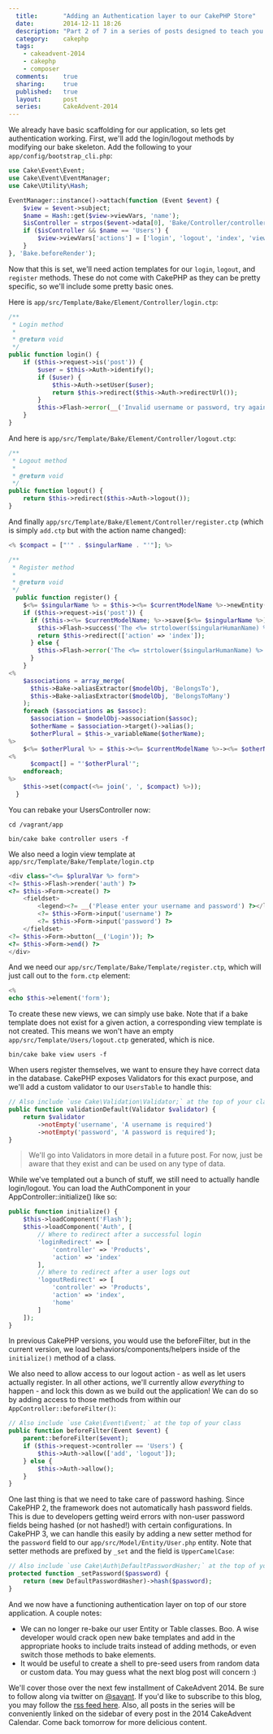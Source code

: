 ```yaml
---
  title:       "Adding an Authentication layer to our CakePHP Store"
  date:        2014-12-11 18:26
  description: "Part 2 of 7 in a series of posts designed to teach you how to use CakePHP 3 effectively"
  category:    cakephp
  tags:
    - cakeadvent-2014
    - cakephp
    - composer
  comments:    true
  sharing:     true
  published:   true
  layout:      post
  series:      CakeAdvent-2014
---
```


We already have basic scaffolding for our application, so lets get authentication working. First, we'll add the login/logout methods by modifying our bake skeleton. Add the following to your `app/config/bootstrap_cli.php`:

```php
use Cake\Event\Event;
use Cake\Event\EventManager;
use Cake\Utility\Hash;

EventManager::instance()->attach(function (Event $event) {
    $view = $event->subject;
    $name = Hash::get($view->viewVars, 'name');
    $isController = strpos($event->data[0], 'Bake/Controller/controller.ctp') !== false;
    if ($isController && $name == 'Users') {
        $view->viewVars['actions'] = ['login', 'logout', 'index', 'view', 'register', 'edit', 'delete'];
    }
}, 'Bake.beforeRender');
```

Now that this is set, we'll need action templates for our `login`, `logout`, and `register` methods. These do not come with CakePHP as they can be pretty specific, so we'll include some pretty basic ones.

Here is `app/src/Template/Bake/Element/Controller/login.ctp`:

```php
/**
 * Login method
 *
 * @return void
 */
public function login() {
    if ($this->request->is('post')) {
        $user = $this->Auth->identify();
        if ($user) {
            $this->Auth->setUser($user);
            return $this->redirect($this->Auth->redirectUrl());
        }
        $this->Flash->error(__('Invalid username or password, try again'));
    }
}
```

And here is `app/src/Template/Bake/Element/Controller/logout.ctp`:

```php
/**
 * Logout method
 *
 * @return void
 */
public function logout() {
    return $this->redirect($this->Auth->logout());
}
```

And finally `app/src/Template/Bake/Element/Controller/register.ctp` (which is simply `add.ctp` but with the action name changed):

```php
<% $compact = ["'" . $singularName . "'"]; %>

/**
 * Register method
 *
 * @return void
 */
  public function register() {
    $<%= $singularName %> = $this-><%= $currentModelName %>->newEntity($this->request->data);
    if ($this->request->is('post')) {
      if ($this-><%= $currentModelName; %>->save($<%= $singularName %>)) {
        $this->Flash->success('The <%= strtolower($singularHumanName) %> has been saved.');
        return $this->redirect(['action' => 'index']);
      } else {
        $this->Flash->error('The <%= strtolower($singularHumanName) %> could not be saved. Please, try again.');
      }
    }
<%
    $associations = array_merge(
      $this->Bake->aliasExtractor($modelObj, 'BelongsTo'),
      $this->Bake->aliasExtractor($modelObj, 'BelongsToMany')
    );
    foreach ($associations as $assoc):
      $association = $modelObj->association($assoc);
      $otherName = $association->target()->alias();
      $otherPlural = $this->_variableName($otherName);
%>
    $<%= $otherPlural %> = $this-><%= $currentModelName %>-><%= $otherName %>->find('list');
<%
      $compact[] = "'$otherPlural'";
    endforeach;
%>
    $this->set(compact(<%= join(', ', $compact) %>));
  }
```

You can rebake your UsersController now:

```shell
cd /vagrant/app

bin/cake bake controller users -f
```

We also need a login view template at `app/src/Template/Bake/Template/login.ctp`

```php
<div class="<%= $pluralVar %> form">
<?= $this->Flash->render('auth') ?>
<?= $this->Form->create() ?>
    <fieldset>
        <legend><?= __('Please enter your username and password') ?></legend>
        <?= $this->Form->input('username') ?>
        <?= $this->Form->input('password') ?>
    </fieldset>
<?= $this->Form->button(__('Login')); ?>
<?= $this->Form->end() ?>
</div>
```

And we need our `app/src/Template/Bake/Template/register.ctp`, which will just call out to the `form.ctp` element:

```php
<%
echo $this->element('form');
```

To create these new views, we can simply use bake. Note that if a bake template does not exist for a given action, a corresponding view template is not created. This means we won't have an empty `app/src/Template/Users/logout.ctp` generated, which is nice.

```shell
bin/cake bake view users -f
```

When users register themselves, we want to ensure they have correct data in the database. CakePHP exposes Validators for this exact purpose, and we'll add a custom validator to our `UsersTable` to handle this:

```php
// Also include `use Cake\Validation\Validator;` at the top of your class
public function validationDefault(Validator $validator) {
    return $validator
        ->notEmpty('username', 'A username is required')
        ->notEmpty('password', 'A password is required');
}
```

> We'll go into Validators in more detail in a future post. For now, just be aware that they exist and can be used on any type of data.

While we've templated out a bunch of stuff, we still need to actually handle login/logout. You can load the AuthComponent in your AppController::initialize() like so:

```php
public function initialize() {
    $this->loadComponent('Flash');
    $this->loadComponent('Auth', [
        // Where to redirect after a successful login
        'loginRedirect' => [
            'controller' => 'Products',
            'action' => 'index'
        ],
        // Where to redirect after a user logs out
        'logoutRedirect' => [
            'controller' => 'Products',
            'action' => 'index',
            'home'
        ]
    ]);
}
```

In previous CakePHP versions, you would use the beforeFilter, but in the current version, we load behaviors/components/helpers inside of the `initialize()` method of a class.

We also need to allow access to our logout action - as well as let users actually register. In all other actions, we'll currently allow *everything* to happen - and lock this down as we build out the application! We can do so by adding access to those methods from within our `AppController::beforeFilter()`:

```php
// Also include `use Cake\Event\Event;` at the top of your class
public function beforeFilter(Event $event) {
    parent::beforeFilter($event);
    if ($this->request->controller == 'Users') {
        $this->Auth->allow(['add', 'logout']);
    } else {
        $this->Auth->allow();
    }
}
```

One last thing is that we need to take care of password hashing. Since CakePHP 2, the framework does not automatically hash password fields. This is due to developers getting weird errors with non-user password fields being hashed (or not hashed!) with certain configurations. In CakePHP 3, we can handle this easily by adding a new setter method for the `password` field to our `app/src/Model/Entity/User.php` entity. Note that setter methods are prefixed by `_set` and the field is `UpperCamelCase`:

```php
// Also include `use Cake\Auth\DefaultPasswordHasher;` at the top of your class
protected function _setPassword($password) {
    return (new DefaultPasswordHasher)->hash($password);
}
```

And we now have a functioning authentication layer on top of our store application. A couple notes:

- We can no longer re-bake our user Entity or Table classes. Boo. A wise developer would crack open new bake templates and add in the appropriate hooks to include traits instead of adding methods, or even switch those methods to bake elements.
- It would be useful to create a shell to pre-seed users from random data or custom data. You may guess what the next blog post will concern :)

We'll cover those over the next few installment of CakeAdvent 2014. Be sure to follow along via twitter on [@savant](https://twitter.com/savant). If you'd like to subscribe to this blog, you may follow the [rss feed here](http://josediazgonzalez.com/atom.xml). Also, all posts in the series will be conveniently linked on the sidebar of every post in the 2014 CakeAdvent Calendar. Come back tomorrow for more delicious content.
